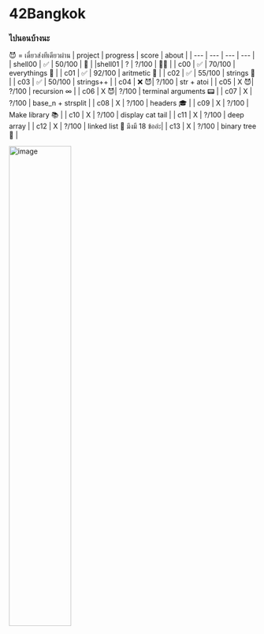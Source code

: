 # 42Bangkok
### ไปนอนบ้างนะ
😈 = เดี๋ยวส่งทีเดียวผ่าน
| project | progress | score | about | 
| --- | --- | --- | --- |
| shell00 | ✅ | 50/100 | 🦀 |
|shell01 | ? | ?/100 | 🦀🦞 |
| c00 | ✅ | 70/100 | everythings 🥹 |
| c01 | ✅ | 92/100 | aritmetic 🔢 |
| c02 | ✅ | 55/100 | strings 🧵 |
| c03 | ✅ | 50/100 | strings++ |
| c04 | ❌ 😈| ?/100 | str + atoi |
| c05 | X  😈| ?/100 | recursion ∞ |
| c06 | X  😈| ?/100 | terminal arguments 📟 |
| c07 | X  | ?/100 | base_n + strsplit |
| c08 | X | ?/100 | headers 🎓 |
| c09 | X | ?/100 | Make library 📚 |
| c10 | X | ?/100 | display cat tail |
| c11 | X | ?/100 | deep array |
| c12 | X | ?/100 | linked list 🔗 มึงมี 18 ข้ออ่ะ|
| c13 | X | ?/100 | binary tree 🌴 |

<img width="50%" alt="image" src="https://user-images.githubusercontent.com/61963667/197270663-aa1f8187-964a-4acb-b05d-98f98ae0d745.png">
